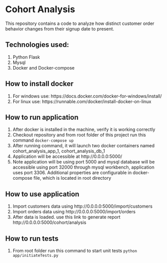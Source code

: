 # Cohort Analysis
<p>
    This repository contains a code to analyze how distinct customer order behavior changes
    from their signup date to present.
</p>

## Technologies used:
<ol>
    <li>Python Flask</li>
    <li>Mysql</li/>
    <li>Docker and Docker-compose</li>
</ol>

## How to install docker
<ol>
    <li>For windows use: https://docs.docker.com/docker-for-windows/install/</li>
    <li>For linux use: https://runnable.com/docker/install-docker-on-linux</li/>
</ol>

## How to run application
<ol>
    <li>After docker is installed in the machine, verify it is working correctly</li>
    <li>
        Checkout repository and from root folder of this project run this command
        <code>docker-compose up</code>
    </li/>
    <li>
        After running command, it will launch two docker containers named 
        cohort_analysis_app_1, cohort_analysis_db_1
    </li>
    <li>Application will be accessible at http://0.0.0.0:5000/</li>
    <li>
        Note application will be using port 5000 and mysql database will be accessible using
        port 32000 through mysql workbench, application uses port 3306. Additional properties are configurable in 
        docker-compose file, which is located in root directory
    </li>
</ol>

## How to use application
<ol>
    <li>Import customers data using http://0.0.0.0:5000/import/customers</li>
    <li>
        Import orders data using http://0.0.0.0:5000/import/orders</code>
    </li/>
    <li>
        After data is loaded. use this link to generate report http://0.0.0.0:5000/cohort/analysis
    </li>
</ol>

## How to run tests
<ol>
    <li>From root folder run this command to start unit tests <code>python app/initiateTests.py</cod></li>
</ol>